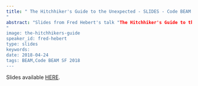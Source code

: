 ```yaml
---
title: " The Hitchhiker's Guide to the Unexpected - SLIDES - Code BEAM SF 2018
"
abstract: "Slides from Fred Hebert's talk "The Hitchhiker's Guide to the Unexpected" - Code BEAM SF 2018
"
image: the-hitchhikers-guide
speaker_id: fred-hebert
type: slides
keywords: 
date: 2018-04-24
tags: BEAM,Code BEAM SF 2018
---
```

Slides available <a href="http://s3.amazonaws.com/erlang-conferences-production/media/files/000/000/885/original/Fred_Hebert_-_The_hitchhikers_guide_to_the_unexpected.pdf?1524570533" target="_blank">HERE</a>.

